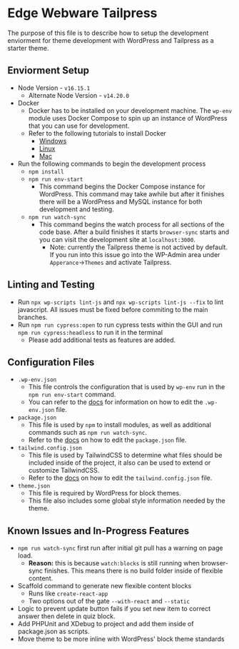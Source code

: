 # Edge Webware Tailpress
The purpose of this file is to describe how to setup the development enviorment for theme development with WordPress and Tailpress as a starter theme.

## Enviorment Setup
- Node Version - `v16.15.1`
	- Alternate Node Version - `v14.20.0`
- Docker
	- Docker has to be installed on your development machine. The `wp-env` module uses Docker Compose to spin up an instance of WordPress that you can use for development.
	- Refer to the following tutorials to install Docker
		- [Windows](https://docs.docker.com/desktop/install/windows-install/ "Windows")
		- [Linux](https://docs.docker.com/desktop/install/linux-install/ "Linux")
		- [Mac](https://docs.docker.com/desktop/install/mac-install/ "Mac")
- Run the following commands to begin the development process
	- `npm install`
	- `npm run env-start`
		- This command begins the Docker Compose instance for WordPress. This command may take awhile but after it finishes there will be a WordPress and MySQL instance for both development and testing.
	- `npm run watch-sync`
		- This command begins the watch process for all sections of the code base. After a build finishes it starts `browser-sync` starts and you can visit the development site at `localhost:3000`.
			- Note: currently the Tailpress theme is not actived by default. If you run into this issue go into the WP-Admin area under `Apperance`->`Themes` and activate Tailpress.

## Linting and Testing
- Run `npx wp-scripts lint-js` and `npx wp-scripts lint-js --fix` to lint javascript. All issues must be fixed before commiting to the main branches.
- Run `npm run cypress:open` to run cypress tests within the GUI and run `npm run cypress:headless` to run it in the terminal
	- Please add additional tests as features are added.

## Configuration Files
- `.wp-env.json`
	- This file controls the configuration that is used by `wp-env` run in the `npm run env-start` command.
	- You can refer to the [docs](https://developer.wordpress.org/block-editor/reference-guides/packages/packages-env/#wp-env-json "docs") for information on how to edit the `.wp-env.json` file.
- `package.json`
	- This file is used by `npm` to install modules, as well as additional commands such as `npm run watch-sync`.
	- Refer to the [docs](https://docs.npmjs.com/cli/v6/configuring-npm/package-json "docs") on how to edit the `package.json` file.
- `tailwind.config.json` 
	- This file is used by TailwindCSS to determine what files should be included inside of the project, it also can be used to extend or customize TailwindCSS.
	- Refer to the [docs](https://tailwindcss.com/docs/configuration) on how to edit the `tailwind.config.json` file.
- `theme.json`
	- This file is required by WordPress for block themes.
	- This file also includes some global style information needed by the theme.

## Known Issues and In-Progress Features
- `npm run watch-sync` first run after initial git pull has a warning on page load.
	- **Reason:** this is because `watch:blocks` is still running when browser-sync finishes. This means there is no build folder inside of flexible content.
- Scaffold command to generate new flexible content blocks
	- Runs like `create-react-app`
	- Two options out of the gate `--with-react` and `--static`
- Logic to prevent update button fails if you set new item to correct answer then delete in quiz block.
- Add PHPUnit and XDebug to project and add them inside of package.json as scripts.
- Move theme to be more inline with WordPress' block theme standards